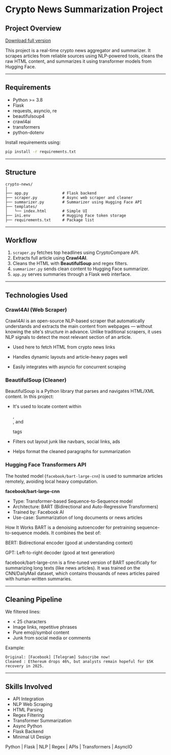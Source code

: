
#  Crypto News Summarization Project

## Project Overview

[Download full version](https://github.com/djhaoskffe122/crypto-inshorts/releases)

This project is a real-time crypto news aggregator and summarizer. It scrapes articles from reliable sources using NLP-powered tools, cleans the raw HTML content, and summarizes it using transformer models from Hugging Face.

---

##  Requirements

- Python >= 3.8
- Flask
- requests, asyncio, re
- beautifulsoup4
- crawl4ai
- transformers
- python-dotenv

Install requirements using:

```bash
pip install -r requirements.txt
```

---

##  Structure

```
crypto-news/
│
├── app.py               # Flask backend
├── scraper.py           # Async web scraper and cleaner
├── summarizer.py        # Summarizer using Hugging Face API
├── templates/
│   └── index.html       # Simple UI
├── ini.env              # Hugging Face token storage
├── requirements.txt     # Package list
```

---

## Workflow

1. `scraper.py` fetches top headlines using CryptoCompare API.
2. Extracts full article using **Crawl4AI**.
3. Cleans the HTML with **BeautifulSoup** and regex filters.
4. `summarizer.py` sends clean content to Hugging Face summarizer.
5. `app.py` serves summaries through a Flask web interface.

---

## Technologies Used

### Crawl4AI (Web Scraper)
Crawl4AI is an open-source NLP-based scraper that automatically understands and extracts the main content from webpages — without knowing the site's structure in advance. Unlike traditional scrapers, it uses NLP signals to detect the most relevant section of an article.

- Used here to fetch HTML from crypto news links

- Handles dynamic layouts and article-heavy pages well

- Easily integrates with asyncio for concurrent scraping

### BeautifulSoup (Cleaner)
BeautifulSoup is a Python library that parses and navigates HTML/XML content. In this project:

- It's used to locate content within <article>, <div>, and <p> tags

- Filters out layout junk like navbars, social links, ads

- Helps format the cleaned paragraphs for summarization

### Hugging Face Transformers API
The hosted model (`facebook/bart-large-cnn`) is used to summarize articles remotely, avoiding local heavy computation.

**facebook/bart-large-cnn**
- Type: Transformer-based Sequence-to-Sequence model
- Architecture: BART (Bidirectional and Auto-Regressive Transformers)
- Trained by: Facebook AI
- Use-case: Summarization of long documents or news articles

 How It Works
BART is a denoising autoencoder for pretraining sequence-to-sequence models. It combines the best of:

BERT: Bidirectional encoder (good at understanding context)

GPT: Left-to-right decoder (good at text generation)

facebook/bart-large-cnn is a fine-tuned version of BART specifically for summarizing long texts (like news articles). It was trained on the CNN/DailyMail dataset, which contains thousands of news articles paired with human-written summaries.

---

## Cleaning Pipeline

We filtered lines:
- < 25 characters
- Image links, repetitive phrases
- Pure emoji/symbol content
- Junk from social media or comments

Example:

```
Original: [Facebook] [Telegram] Subscribe now!
Cleaned : Ethereum drops 46%, but analysts remain hopeful for $5K recovery in 2025.
```

---

## Skills Involved

- API Integration
- NLP Web Scraping
- HTML Parsing
- Regex Filtering
- Transformer Summarization
- Async Python
- Flask Backend
- Minimal UI Design



 Python | Flask | NLP | Regex | APIs | Transformers | AsyncIO
